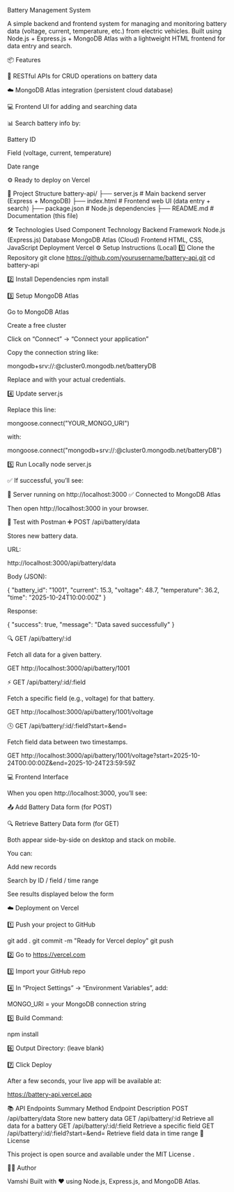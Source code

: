 Battery Management System

A simple backend and frontend system for managing and monitoring battery data (voltage, current, temperature, etc.) from electric vehicles.
Built using Node.js + Express.js + MongoDB Atlas with a lightweight HTML frontend for data entry and search.

📦 Features

🚀 RESTful APIs for CRUD operations on battery data

☁️ MongoDB Atlas integration (persistent cloud database)

💻 Frontend UI for adding and searching data

📊 Search battery info by:

Battery ID

Field (voltage, current, temperature)

Date range

⚙️ Ready to deploy on Vercel

🧱 Project Structure
battery-api/
├── server.js          # Main backend server (Express + MongoDB)
├── index.html         # Frontend web UI (data entry + search)
├── package.json       # Node.js dependencies
├── README.md          # Documentation (this file)

🛠️ Technologies Used
Component	Technology
Backend Framework	Node.js (Express.js)
Database	MongoDB Atlas (Cloud)
Frontend	HTML, CSS, JavaScript
Deployment	Vercel
⚙️ Setup Instructions (Local)
1️⃣ Clone the Repository
git clone https://github.com/yourusername/battery-api.git
cd battery-api

2️⃣ Install Dependencies
npm install

3️⃣ Setup MongoDB Atlas

Go to MongoDB Atlas

Create a free cluster

Click on “Connect” → “Connect your application”

Copy the connection string like:

mongodb+srv://<username>:<password>@cluster0.mongodb.net/batteryDB


Replace <username> and <password> with your actual credentials.

4️⃣ Update server.js

Replace this line:

mongoose.connect("YOUR_MONGO_URI")


with:

mongoose.connect("mongodb+srv://<username>:<password>@cluster0.mongodb.net/batteryDB")

5️⃣ Run Locally
node server.js


✅ If successful, you’ll see:

🚀 Server running on http://localhost:3000
✅ Connected to MongoDB Atlas


Then open http://localhost:3000
 in your browser.

🧪 Test with Postman
➕ POST /api/battery/data

Stores new battery data.

URL:

http://localhost:3000/api/battery/data


Body (JSON):

{
  "battery_id": "1001",
  "current": 15.3,
  "voltage": 48.7,
  "temperature": 36.2,
  "time": "2025-10-24T10:00:00Z"
}


Response:

{ "success": true, "message": "Data saved successfully" }

🔍 GET /api/battery/:id

Fetch all data for a given battery.

GET http://localhost:3000/api/battery/1001

⚡ GET /api/battery/:id/:field

Fetch a specific field (e.g., voltage) for that battery.

GET http://localhost:3000/api/battery/1001/voltage

🕓 GET /api/battery/:id/:field?start=&end=

Fetch field data between two timestamps.

GET http://localhost:3000/api/battery/1001/voltage?start=2025-10-24T00:00:00Z&end=2025-10-24T23:59:59Z

💻 Frontend Interface

When you open http://localhost:3000, you’ll see:

📤 Add Battery Data form (for POST)

🔍 Retrieve Battery Data form (for GET)

Both appear side-by-side on desktop and stack on mobile.

You can:

Add new records

Search by ID / field / time range

See results displayed below the form

☁️ Deployment on Vercel

1️⃣ Push your project to GitHub

git add .
git commit -m "Ready for Vercel deploy"
git push


2️⃣ Go to https://vercel.com

3️⃣ Import your GitHub repo

4️⃣ In “Project Settings” → “Environment Variables”, add:

MONGO_URI = your MongoDB connection string


5️⃣ Build Command:

npm install


6️⃣ Output Directory: (leave blank)

7️⃣ Click Deploy

After a few seconds, your live app will be available at:

https://battery-api.vercel.app

📚 API Endpoints Summary
Method	Endpoint	Description
POST	/api/battery/data	Store new battery data
GET	/api/battery/:id	Retrieve all data for a battery
GET	/api/battery/:id/:field	Retrieve a specific field
GET	/api/battery/:id/:field?start=&end=	Retrieve field data in time range
📄 License

This project is open source and available under the MIT License
.

👨‍💻 Author

Vamshi
Built with ❤️ using Node.js, Express.js, and MongoDB Atlas.
